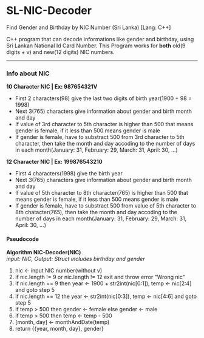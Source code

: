 # SL-NIC-Decoder
Find Gender and Birthday by NIC Number (Sri Lanka) [Lang: C++]

C++  program that can decode informations like gender and birthday, using Sri Lankan National Id Card Number.
This Program works for <b>both</b> old(9 digits + v) and new(12 digits) NIC numbers.
<hr/>
<h3>Info about NIC</h3>
<b>10 Character NIC | Ex: 987654321V</b>
<ul>
  <li>First 2 characters(98) give the last two digits of birth year(1900 + 98 = 1998)</li>
  <li>Next 3(765) characters give information about gender and birth month and day</li>
  <li>If value of 3rd character to 5th character is higher than 500 that means gender is female, if it less than 500 means gender is male</li>
  <li>If gender is female, have to substract 500 from 3rd character to 5th character, then take the month and day accoding to the number of days in each month(January: 31, February: 29, March: 31, April: 30, ...)</li>
</ul>

<b>12 Character NIC | Ex: 199876543210</b>
<ul>
  <li>First 4 characters(1998) give the birth year</li>
  <li>Next 3(765) characters give information about gender and birth month and day</li>
  <li>If value of 5th character to 8th character(765) is higher than 500 that means gender is female, if it less than 500 means gender is male</li>
  <li>If gender is female, have to substract 500 from value of 5th character to 8th chatacter(765), then take the month and day accoding to the number of days in each month(January: 31, February: 29, March: 31, April: 30, ...)</li>
</ul>

<h4>Pseudocode</h4>
<b>Algorithm NIC-Decoder(NIC)</b><br/>
<i>input: NIC, Output: Struct includes birthday and gender</i><br/>
<ol>
    <li>nic <- input NIC number(without v)</li>
    <li>if nic.length != 9 or nic.length != 12 exit and throw error "Wrong nic"</li>
    <li>if nic.length == 9 then year <- 1900 + str2int(nic[0:1]), temp <- nic[2:4] and goto step 5</li>
    <li>if nic.length == 12 the year <- str2int(nic[0:3]), temp <- nic[4:6] and goto step 5</li>
    <li>if temp > 500 then gender <- female else gender <- male</li>
    <li>if temp > 500 then temp <- temp - 500</li>
    <li>[month, day] <- monthAndDate(temp)</li>
    <li>return {{year, month, day}, gender}</li>
</ol>
